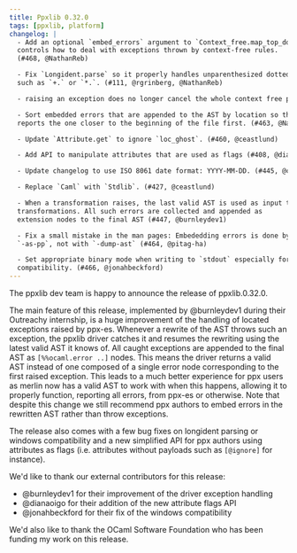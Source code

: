 ```yaml
---
title: Ppxlib 0.32.0
tags: [ppxlib, platform]
changelog: |
  - Add an optional `embed_errors` argument to `Context_free.map_top_down` that
  controls how to deal with exceptions thrown by context-free rules.
  (#468, @NathanReb)

  - Fix `Longident.parse` so it properly handles unparenthesized dotted operators
  such as `+.` or `*.`. (#111, @rgrinberg, @NathanReb)

  - raising an exception does no longer cancel the whole context free phase(#453, @burnleydev1)

  - Sort embedded errors that are appended to the AST by location so the compiler
  reports the one closer to the beginning of the file first. (#463, @NathanReb)

  - Update `Attribute.get` to ignore `loc_ghost`. (#460, @ceastlund)

  - Add API to manipulate attributes that are used as flags (#408, @dianaoigo)

  - Update changelog to use ISO 8061 date format: YYYY-MM-DD. (#445, @ceastlund)

  - Replace `Caml` with `Stdlib`. (#427, @ceastlund)

  - When a transformation raises, the last valid AST is used as input to the upcoming
  transformations. All such errors are collected and appended as
  extension nodes to the final AST (#447, @burnleydev1)

  - Fix a small mistake in the man pages: Embededding errors is done by default with
  `-as-pp`, not with `-dump-ast` (#464, @pitag-ha)

  - Set appropriate binary mode when writing to `stdout` especially for Windows
  compatibility. (#466, @jonahbeckford)
---
```


The ppxlib dev team is happy to announce the release of ppxlib.0.32.0.

The main feature of this release, implemented by @burnleydev1 during their Outreachy internship, is a huge improvement of the handling of located exceptions raised by ppx-es. Whenever a rewrite of the AST throws such an exception, the ppxlib driver catches it and resumes the rewriting using the latest valid AST it knows of. All caught exceptions are appended to the final AST as `[%%ocaml.error ..]` nodes. This means the driver returns a valid AST instead of one composed of a single error node corresponding to the first raised exception.
This leads to a much better experience for ppx users as merlin now has a valid AST to work with when this happens, allowing it to properly function, reporting all errors, from ppx-es or otherwise.
Note that despite this change we still recommend ppx authors to embed errors in the rewritten AST rather than throw exceptions.

The release also comes with a few bug fixes on longident parsing or windows compatibility and a new simplified API for ppx authors using attributes as flags (i.e.  attributes without payloads such as `[@ignore]` for instance). 

We'd like to thank our external contributors for this release:
- @burnleydev1 for their improvement of the driver exception handling
- @dianaoigo for their addition of the new attribute flags API
- @jonahbeckford for their fix of the windows compatibility

We'd also like to thank the OCaml Software Foundation who has been funding my work on this release.
